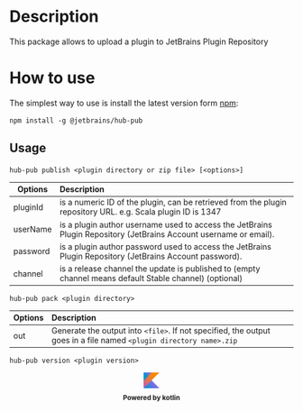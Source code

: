 # Description

This package allows to upload a plugin to JetBrains Plugin Repository


# How to use


The simplest way to use is install the latest version form [npm](https://www.npmjs.com/package/@jetbrains/hub-pub):
```shell
npm install -g @jetbrains/hub-pub
```

## Usage

```
hub-pub publish <plugin directory or zip file> [<options>]
```

Options | Description
--- | :---
pluginId | is a numeric ID of the plugin, can be retrieved from the plugin repository URL. e.g. Scala plugin ID is 1347
userName | is a plugin author username used to access the JetBrains Plugin Repository (JetBrains Account username or email).
password | is a plugin author password used to access the JetBrains Plugin Repository (JetBrains Account password).
channel | is a release channel the update is published to (empty channel means default Stable channel) (optional)

```
hub-pub pack <plugin directory>
```

Options | Description
--- | :---
out | Generate the output into `<file>`. If not specified, the output goes in a file named `<plugin directory name>.zip`

```
hub-pub version <plugin version>
```


<div align="center">
    <img src="./kotlin.svg" width="28">
    <div></div>
    <sub><b>Powered by kotlin</b></sub>
</div>
